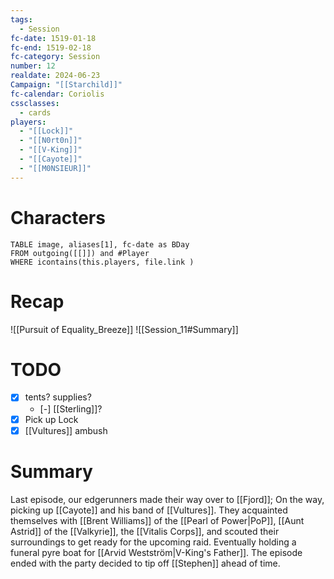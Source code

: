 ```yaml
---
tags:
  - Session
fc-date: 1519-01-18
fc-end: 1519-02-18
fc-category: Session
number: 12
realdate: 2024-06-23
Campaign: "[[Starchild]]"
fc-calendar: Coriolis
cssclasses:
  - cards
players:
  - "[[Lock]]"
  - "[[N0rt0n]]"
  - "[[V-King]]"
  - "[[Cayote]]"
  - "[[M0NSIEUR]]"
---
```

# Characters
```dataview
TABLE image, aliases[1], fc-date as BDay
FROM outgoing([[]]) and #Player
WHERE icontains(this.players, file.link )
```
# Recap
![[Pursuit of Equality_Breeze]]
![[Session_11#Summary]]
# TODO
- [x] tents? supplies?
	- [-] [[Sterling]]?
- [x] Pick up Lock
- [x] [[Vultures]] ambush
# Summary
Last episode, our edgerunners made their way over to [[Fjord]]; On the way, picking up [[Cayote]] and his band of [[Vultures]]. They acquainted themselves with [[Brent Williams]] of the [[Pearl of Power|PoP]], [[Aunt Astrid]] of the [[Valkyrie]], the [[Vitalis Corps]], and scouted their surroundings to get ready for the upcoming raid. Eventually holding a funeral pyre boat for [[Arvid Westström|V-King's Father]]. The episode ended with the party decided to tip off [[Stephen]] ahead of time.
